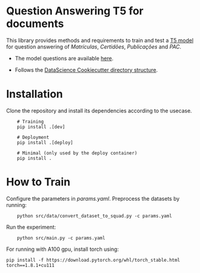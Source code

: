 # Question Answering T5 for documents

This library provides methods and requirements to train and test a 
[T5 model](https://arxiv.org/pdf/1910.10683.pdf) for question answering of 
*Matrículas*, *Certidões*, *Publicações* and *PAC*.

* The model questions are available [here](src/features/questions).

* Follows the [DataScience Cookiecutter directory structure](https://drivendata.github.io/cookiecutter-data-science/).


# Installation

Clone the repository and install its dependencies according to the usecase.
        
        # Training
        pip install .[dev]
        
        # Deployment
        pip install .[deploy]
        
        # Minimal (only used by the deploy container)
        pip install .

# How to Train

Configure the parameters in *params.yaml*. Preprocess the datasets by running:

        python src/data/convert_dataset_to_squad.py -c params.yaml

Run the experiment:

        python src/main.py -c params.yaml

For running with A100 gpu, install torch using:

	pip install -f https://download.pytorch.org/whl/torch_stable.html torch==1.8.1+cu111
